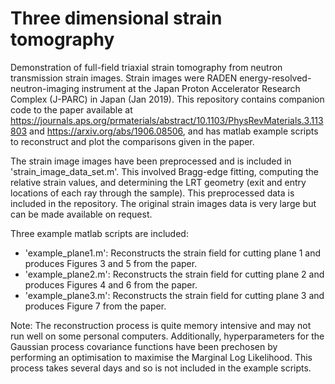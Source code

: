 # Three dimensional strain tomography
Demonstration of full-field triaxial strain tomography from neutron transmission strain images. Strain images were RADEN energy-resolved-neutron-imaging instrument at the Japan Proton Accelerator Research Complex (J-PARC) in Japan (Jan 2019). This repository contains companion code to the paper available at https://journals.aps.org/prmaterials/abstract/10.1103/PhysRevMaterials.3.113803 and https://arxiv.org/abs/1906.08506, and has matlab example scripts to reconstruct and plot the comparisons given in the paper.

The strain image images have been preprocessed and is included in 'strain_image_data_set.m'. This involved Bragg-edge fitting, computing the relative strain values, and determining the LRT geometry (exit and entry locations of each ray through the sample). This preprocessed data is included in the repository. The original strain images data is very large but can be made available on request.

Three example matlab scripts are included:
- 'example_plane1.m': Reconstructs the strain field for cutting plane 1 and produces Figures 3 and 5 from the paper.
- 'example_plane2.m': Reconstructs the strain field for cutting plane 2 and produces Figures 4 and 6 from the paper.
- 'example_plane3.m': Reconstructs the strain field for cutting plane 3 and produces Figure 7 from the paper.


Note: The reconstruction process is quite memory intensive and may not run well on some personal computers. Additionally, hyperparameters for the Gaussian process covariance functions have been prechosen by performing an optimisation to maximise the Marginal Log Likelihood. This process takes several days and so is not included in the example scripts. 
